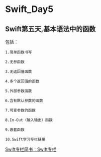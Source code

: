 # Swift_Day5
## Swift第五天,基本语法中的函数

包括：

	1.简单函数书写

	2.无参函数

	3.无返回值函数

	4.多个返回值的函数

	5.外部参数函数

	6.含有默认参数的函数

	7.可变参数的函数

	8.In-Out（输入输出）函数

	9.嵌套函数

    10.Swift学习专栏链接


[Swift专栏简书：Swift专栏](http://www.jianshu.com/nb/8795601)